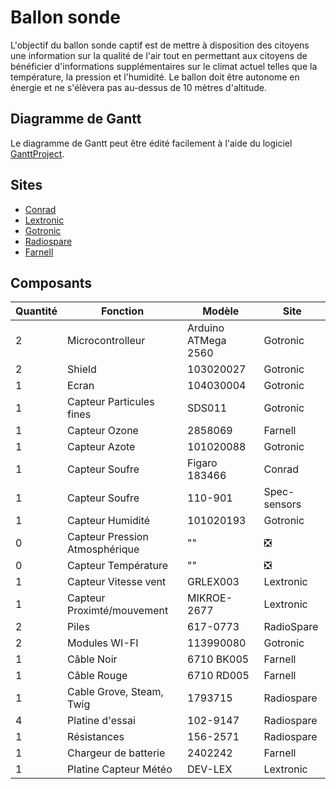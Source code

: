 # Ballon sonde
L'objectif du ballon sonde captif est de mettre à disposition des citoyens une information sur la qualité de l'air tout en permettant aux citoyens de bénéficier d'informations supplémentaires sur le climat actuel telles que la température, la pression et l'humidité. Le ballon doit être autonome en énergie et ne s'élèvera pas au-dessus de 10 mètres d'altitude.

## Diagramme de Gantt
Le diagramme de Gantt peut être édité facilement à l'aide du logiciel [GanttProject](https://www.ganttproject.biz/).

## Sites
* [Conrad](https://www.conrad.fr/)
* [Lextronic](https://www.lextronic.fr/)
* [Gotronic](https://www.gotronic.fr/)
* [Radiospare](https://fr.rs-online.com/web/)
* [Farnell](https://fr.farnell.com/)

## Composants

Quantité | Fonction | Modèle | Site
--- | --- | --- | ---
2| Microcontrolleur | Arduino ATMega 2560|  Gotronic
2| Shield | 103020027 | Gotronic
1| Ecran  | 104030004 | Gotronic
1| Capteur Particules fines| SDS011 | Gotronic
1| Capteur Ozone| 2858069 | Farnell
1| Capteur Azote| 101020088 | Gotronic
1| Capteur Soufre| Figaro 183466 | Conrad
1| Capteur Soufre| 110-901 | Spec-sensors
1| Capteur Humidité| 101020193 | Gotronic
0| Capteur Pression Atmosphérique| "" | ❎
0| Capteur Température| "" | ❎
1| Capteur Vitesse vent| GRLEX003 |  Lextronic
1| Capteur Proximté/mouvement| MIKROE-2677 | Lextronic
2| Piles | 617-0773 | RadioSpare
2| Modules WI-FI | 113990080 | Gotronic
1| Câble Noir | 6710 BK005 | Farnell
1| Câble Rouge | 6710 RD005 | Farnell
1| Cable Grove, Steam, Twig | 1793715 | Radiospare 
4| Platine d'essai | 102-9147 |Radiospare
1| Résistances | 156-2571 | Radiospare
1| Chargeur de batterie | 2402242 | Farnell
1| Platine Capteur Météo | DEV-LEX | Lextronic
